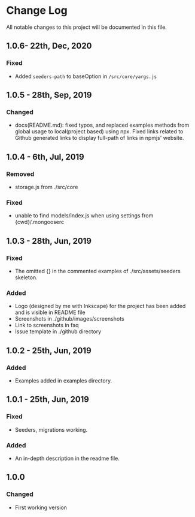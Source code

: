 # Change Log
All notable changes to this project will be documented in this file.

## 1.0.6- 22th, Dec, 2020
### Fixed
- Added `seeders-path` to baseOption in `/src/core/yargs.js`

## 1.0.5 - 28th, Sep, 2019
### Changed
- docs(README.md): fixed typos, and replaced examples methods from global usage to local(project based) using npx. Fixed links related to Github generated links to display full-path of links in npmjs' website.

## 1.0.4 - 6th, Jul, 2019
### Removed
- storage.js from ./src/core

### Fixed
- unable to find models/index.js when using settings from {cwd}/.mongooserc

## 1.0.3 - 28th, Jun, 2019
### Fixed
- The omitted {} in the commented examples of ./src/assets/seeders skeleton.

### Added
- Logo (designed by me with Inkscape) for the project has been added and is visible in README file
- Screenshots in ./github/images/screenshots
- Link to screenshots in faq
- Issue template in ./github directory

## 1.0.2 - 25th, Jun, 2019
### Added
- Examples added in examples directory.

## 1.0.1 - 25th, Jun, 2019
### Fixed
- Seeders, migrations working.

### Added
- An in-depth description in the readme file.

## 1.0.0
### Changed
- First working version
